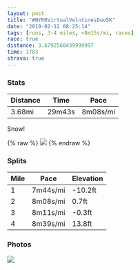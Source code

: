 ```yaml
---
layout: post
title: "#NYRRVirtualVelntinesDuo5K"
date: "2019-02-12 08:25:14"
tags: [runs, 3-4 miles, <8m15s/mi, races]
race: true
distance: 3.6792560439999997
time: 1783
strava: true
---
```


### Stats

| Distance | Time | Pace |
|----------|------|------|
|3.68mi|29m43s|8m08s/mi|

Snow!

{% raw %}
<img src='https://maps.googleapis.com/maps/api/staticmap?maptype=roadmap&path=enc:cnxwF~nsbMmCxJhG~IMjDdp@~b@bXdHra@uChBtErRxA`LlElyAlE`BgQ`EgDTmExFqF|D`@`C}HjAf@xC_F&key=AIzaSyC1MId7bFpkLXNAaYhBSTb8jLyiSqzbDtM&size=800x800&markers=color:yellow|label:S|40.76274,-73.9968&markers=color:green|label:F|40.71895999999999,-74.00303000000001'>
{% endraw %}

### Splits

| Mile | Pace | Elevation |
|------|------|-----------|
|1|7m44s/mi|-10.2ft|
|2|8m08s/mi|0.7ft|
|3|8m11s/mi|-0.3ft|
|4|8m39s/mi|13.8ft|

### Photos
<img src='https://dgtzuqphqg23d.cloudfront.net/_So8SJI3K1l27QMiCwPos0kPib3zh0pjq5klbYPCEGA-576x768.jpg'>
